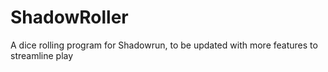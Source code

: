 # ShadowRoller
A dice rolling program for Shadowrun, to be updated with more features to streamline play
